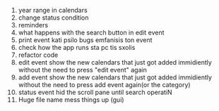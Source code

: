 1.  year range in calendars
2.  change status condition 
3.  reminders
4.  what happens with the search button in edit event
5.  print event kati psilo bugs emfanisis ton event 
6.  check how the app runs sta pc tis sxolis
7.  refactor code
8. edit event show the new calendars that just got added immidiently without the need to press "edit event" again
9.  add event show the new calendars that just got added immidiently without the need to press add event again(or the category)
10. status event hid the scroll pane until search operatiN
11. Huge file name mess things up (gui)